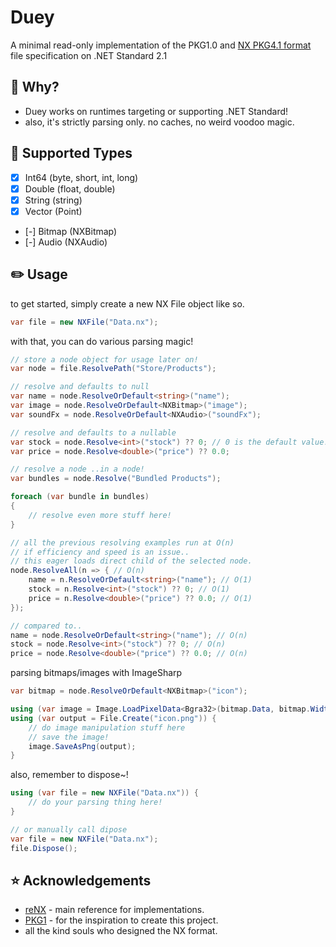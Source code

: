 # Duey
A minimal read-only implementation of the PKG1.0 and [NX PKG4.1 format](http://nxformat.github.io/) file specification on .NET Standard 2.1

## 🤔 Why?
* Duey works on runtimes targeting or supporting .NET Standard!
* also, it's strictly parsing only. no caches, no weird voodoo magic.

## 🏹 Supported Types
- [x] Int64 (byte, short, int, long)
- [x] Double (float, double)
- [x] String (string)
- [x] Vector (Point)
- [-] Bitmap (NXBitmap)
- [-] Audio (NXAudio)

## ✏️ Usage
to get started, simply create a new NX File object like so.
```csharp
var file = new NXFile("Data.nx");
```
with that, you can do various parsing magic!
```csharp
// store a node object for usage later on!
var node = file.ResolvePath("Store/Products");

// resolve and defaults to null
var name = node.ResolveOrDefault<string>("name");
var image = node.ResolveOrDefault<NXBitmap>("image");
var soundFx = node.ResolveOrDefault<NXAudio>("soundFx");

// resolve and defaults to a nullable
var stock = node.Resolve<int>("stock") ?? 0; // 0 is the default value!
var price = node.Resolve<double>("price") ?? 0.0;

// resolve a node ..in a node!
var bundles = node.Resolve("Bundled Products");

foreach (var bundle in bundles)
{
    // resolve even more stuff here!
}

// all the previous resolving examples run at O(n)
// if efficiency and speed is an issue..
// this eager loads direct child of the selected node.
node.ResolveAll(n => { // O(n)
    name = n.ResolveOrDefault<string>("name"); // O(1)
    stock = n.Resolve<int>("stock") ?? 0; // O(1)
    price = n.Resolve<double>("price") ?? 0.0; // O(1)
});

// compared to..
name = node.ResolveOrDefault<string>("name"); // O(n)
stock = node.Resolve<int>("stock") ?? 0; // O(n)
price = node.Resolve<double>("price") ?? 0.0; // O(n)
```
parsing bitmaps/images with ImageSharp
```csharp
var bitmap = node.ResolveOrDefault<NXBitmap>("icon");

using (var image = Image.LoadPixelData<Bgra32>(bitmap.Data, bitmap.Width, bitmap.Height))
using (var output = File.Create("icon.png")) {
    // do image manipulation stuff here
    // save the image!
    image.SaveAsPng(output);
}
```
also, remember to dispose~!
```csharp
using (var file = new NXFile("Data.nx")) {
    // do your parsing thing here!
}

// or manually call dipose
var file = new NXFile("Data.nx");
file.Dispose();
```

## ⭐️ Acknowledgements
* [reNX](https://github.com/angelsl/ms-reNX) - main reference for implementations.
* [PKG1](https://labs.crr.io/maplestory/PKG1) - for the inspiration to create this project.
* all the kind souls who designed the NX format.
